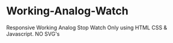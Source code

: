# Working-Analog-Watch
Responsive Working Analog Stop Watch Only using HTML CSS &amp; Javascript. NO SVG's
